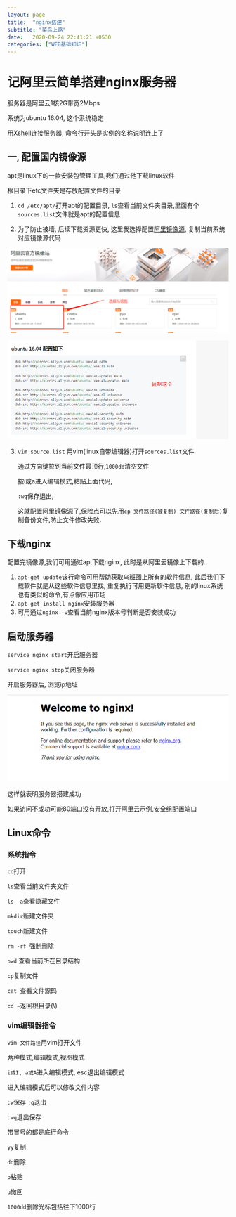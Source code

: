 ```yaml
---
layout: page
title:  "nginx搭建"
subtitle: "菜鸟上路"
date:   2020-09-24 22:41:21 +0530
categories: ["WEB基础知识"]
---
```


# 记阿里云简单搭建nginx服务器

服务器是阿里云1核2G带宽2Mbps

系统为ubuntu 16.04, 这个系统稳定

用Xshell连接服务器, 命令行开头是实例的名称说明连上了



## 一, 配置国内镜像源

apt是linux下的一款安装包管理工具,我们通过他下载linux软件

根目录下etc文件夹是存放配置文件的目录

1. `cd /etc/apt/`打开apt的配置目录, `ls`查看当前文件夹目录,里面有个`sources.list`文件就是apt的配置信息

2. 为了防止被墙, 后续下载资源更快, 这里我选择配置[阿里镜像源](https://developer.aliyun.com/mirror/), 复制当前系统对应镜像源代码

![](.\image\wubantu.png)

![](.\image\conf.png)

3. `vim source.list` 用vim(linux自带编辑器)打开`sources.list`文件

   通过方向键拉到当前文件最顶行,`1000dd`清空文件

   按i或a进入编辑模式,粘贴上面代码, 

   `:wq`保存退出,

   这就配置阿里镜像源了,保险点可以先用`cp 文件路径(被复制) 文件路径(复制后)`复制备份文件,防止文件修改失败.

## 下载nginx

配置完镜像源,我们可用通过apt下载nginx, 此时是从阿里云镜像上下载的.

1. `apt-get update`该行命令可用帮助获取乌班图上所有的软件信息, 此后我们下载软件就是从这些软件信息里找, 重复执行可用更新软件信息, 别的linux系统也有类似的命令,有点像应用市场
2. `apt-get install nginx`安装服务器
3. 可用通过`nginx -v`查看当前nginx版本号判断是否安装成功



## 启动服务器

`service nginx start`开启服务器

`service nginx stop`关闭服务器

开启服务器后, 浏览ip地址

![](.\image\nginx.png)

这样就表明服务器搭建成功

如果访问不成功可能80端口没有开放,打开阿里云示例,安全组配置端口

## Linux命令

### 系统指令

`cd`打开

`ls`查看当前文件夹文件

`ls -a`查看隐藏文件

`mkdir`新建文件夹

`touch`新建文件

`rm -rf `强制删除

`pwd` 查看当前所在目录结构

`cp`复制文件

`cat `查看文件源码

`cd ~`返回根目录(\\)

### vim编辑器指令

`vim 文件路径`用vim打开文件

两种模式,编辑模式,视图模式

`i或I, a或A`进入编辑模式, esc退出编辑模式

进入编辑模式后可以修改文件内容

`:w`保存
`:q`退出

`:wq`退出保存

带冒号的都是底行命令

`yy`复制

`dd`删除

`p`粘贴

`u`撤回

`1000dd`删除光标包括往下1000行